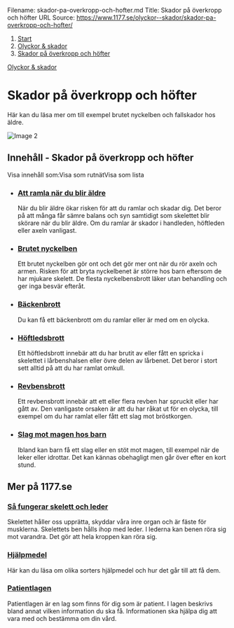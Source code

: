 Filename: skador-pa-overkropp-och-hofter.md
Title: Skador på överkropp och höfter
URL Source: https://www.1177.se/olyckor--skador/skador-pa-overkropp-och-hofter/

1.  [Start](https://www.1177.se/)
2.  [Olyckor & skador](https://www.1177.se/olyckor--skador/)
3.  [Skador på överkropp och höfter](https://www.1177.se/olyckor--skador/skador-pa-overkropp-och-hofter/)

[Olyckor & skador](https://www.1177.se/olyckor--skador/)

Skador på överkropp och höfter
==============================

Här kan du läsa mer om till exempel brutet nyckelben och fallskador hos äldre.

![Image 2](https://www.1177.se/globalassets/1177/nationell/media/fotografier/halsa/livsstil-och-mat/traning/stavgang2.jpg?saved=2025-01-02+10:20)

Innehåll - Skador på överkropp och höfter
-----------------------------------------

Visa innehåll som:Visa som rutnätVisa som lista

*   ### [Att ramla när du blir äldre](https://www.1177.se/olyckor--skador/skador-pa-overkropp-och-hofter/fallskador/)
    
    När du blir äldre ökar risken för att du ramlar och skadar dig. Det beror på att många får sämre balans och syn samtidigt som skelettet blir skörare när du blir äldre. Om du ramlar är skador i handleden, höftleden eller axeln vanligast.
    
*   ### [Brutet nyckelben](https://www.1177.se/olyckor--skador/skador-pa-overkropp-och-hofter/brutet-nyckelben/)
    
    Ett brutet nyckelben gör ont och det gör mer ont när du rör axeln och armen. Risken för att bryta nyckelbenet är större hos barn eftersom de har mjukare skelett. De flesta nyckelbensbrott läker utan behandling och ger inga besvär efteråt.
    
*   ### [Bäckenbrott](https://www.1177.se/olyckor--skador/skador-pa-overkropp-och-hofter/backenbrott/)
    
    Du kan få ett bäckenbrott om du ramlar eller är med om en olycka.
    
*   ### [Höftledsbrott](https://www.1177.se/olyckor--skador/skador-pa-overkropp-och-hofter/hoftledsbrott/)
    
    Ett höftledsbrott innebär att du har brutit av eller fått en spricka i skelettet i lårbenshalsen eller övre delen av lårbenet. Det beror i stort sett alltid på att du har ramlat omkull.
    
*   ### [Revbensbrott](https://www.1177.se/olyckor--skador/skador-pa-overkropp-och-hofter/revbensbrott/)
    
    Ett revbensbrott innebär att ett eller flera revben har spruckit eller har gått av. Den vanligaste orsaken är att du har råkat ut för en olycka, till exempel om du har ramlat eller fått ett slag mot bröstkorgen.
    
*   ### [Slag mot magen hos barn](https://www.1177.se/olyckor--skador/skador-pa-overkropp-och-hofter/slag-mot-magen-hos-barn/)
    
    Ibland kan barn få ett slag eller en stöt mot magen, till exempel när de leker eller idrottar. Det kan kännas obehagligt men går över efter en kort stund.
    

Mer på 1177.se
--------------

### [Så fungerar skelett och leder](https://www.1177.se/liv--halsa/sa-fungerar-kroppen/skelett-och-leder/)

Skelettet håller oss upprätta, skyddar våra inre organ och är fäste för musklerna. Skelettets ben hålls ihop med leder. I lederna kan benen röra sig mot varandra. Det gör att hela kroppen kan röra sig.

### [Hjälpmedel](https://www.1177.se/undersokning-behandling/hjalpmedel/)

Här kan du läsa om olika sorters hjälpmedel och hur det går till att få dem.

### [Patientlagen](https://www.1177.se/sa-fungerar-varden/var-med-och-bestam-om-din-vard/patientlagen/)

Patientlagen är en lag som finns för dig som är patient. I lagen beskrivs bland annat vilken information du ska få. Informationen ska hjälpa dig att vara med och bestämma om din vård.
